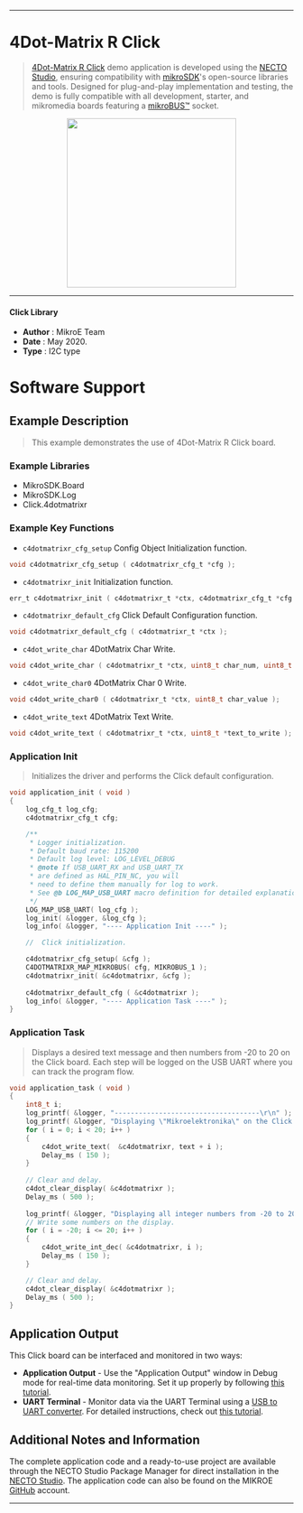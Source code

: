 
---
# 4Dot-Matrix R Click

> [4Dot-Matrix R Click](https://www.mikroe.com/?pid_product=MIKROE-2706) demo application is developed using
the [NECTO Studio](https://www.mikroe.com/necto), ensuring compatibility with [mikroSDK](https://www.mikroe.com/mikrosdk)'s
open-source libraries and tools. Designed for plug-and-play implementation and testing, the demo is fully compatible with
all development, starter, and mikromedia boards featuring a [mikroBUS&trade;](https://www.mikroe.com/mikrobus) socket.

<p align="center">
  <img src="https://www.mikroe.com/?pid_product=MIKROE-2706&image=1" height=300px>
</p>

---

#### Click Library

- **Author**        : MikroE Team
- **Date**          : May 2020.
- **Type**          : I2C type

# Software Support

## Example Description

> This example demonstrates the use of 4Dot-Matrix R Click board.

### Example Libraries

- MikroSDK.Board
- MikroSDK.Log
- Click.4dotmatrixr

### Example Key Functions

- `c4dotmatrixr_cfg_setup` Config Object Initialization function. 
```c
void c4dotmatrixr_cfg_setup ( c4dotmatrixr_cfg_t *cfg );
``` 
 
- `c4dotmatrixr_init` Initialization function. 
```c
err_t c4dotmatrixr_init ( c4dotmatrixr_t *ctx, c4dotmatrixr_cfg_t *cfg );
```

- `c4dotmatrixr_default_cfg` Click Default Configuration function. 
```c
void c4dotmatrixr_default_cfg ( c4dotmatrixr_t *ctx );
```

- `c4dot_write_char` 4DotMatrix Char Write. 
```c
void c4dot_write_char ( c4dotmatrixr_t *ctx, uint8_t char_num, uint8_t char_value );
```
 
- `c4dot_write_char0` 4DotMatrix Char 0 Write. 
```c
void c4dot_write_char0 ( c4dotmatrixr_t *ctx, uint8_t char_value );
```

- `c4dot_write_text` 4DotMatrix Text Write. 
```c
void c4dot_write_text ( c4dotmatrixr_t *ctx, uint8_t *text_to_write );
```

### Application Init

> Initializes the driver and performs the Click default configuration.

```c
void application_init ( void )
{
    log_cfg_t log_cfg;
    c4dotmatrixr_cfg_t cfg;

    /** 
     * Logger initialization.
     * Default baud rate: 115200
     * Default log level: LOG_LEVEL_DEBUG
     * @note If USB_UART_RX and USB_UART_TX 
     * are defined as HAL_PIN_NC, you will 
     * need to define them manually for log to work. 
     * See @b LOG_MAP_USB_UART macro definition for detailed explanation.
     */
    LOG_MAP_USB_UART( log_cfg );
    log_init( &logger, &log_cfg );
    log_info( &logger, "---- Application Init ----" );

    //  Click initialization.

    c4dotmatrixr_cfg_setup( &cfg );
    C4DOTMATRIXR_MAP_MIKROBUS( cfg, MIKROBUS_1 );
    c4dotmatrixr_init( &c4dotmatrixr, &cfg );
    
    c4dotmatrixr_default_cfg ( &c4dotmatrixr );
    log_info( &logger, "---- Application Task ----" );
}
```

### Application Task

> Displays a desired text message and then numbers from -20 to 20 on the Click board.
> Each step will be logged on the USB UART where you can track the program flow.

```c
void application_task ( void )
{
    int8_t i;
    log_printf( &logger, "------------------------------------\r\n" );
    log_printf( &logger, "Displaying \"Mikroelektronika\" on the Click board...\r\n" );
    for ( i = 0; i < 20; i++ )
    {
        c4dot_write_text(  &c4dotmatrixr, text + i );
        Delay_ms ( 150 );
    }
        
    // Clear and delay.
    c4dot_clear_display( &c4dotmatrixr );
    Delay_ms ( 500 );
        
    log_printf( &logger, "Displaying all integer numbers from -20 to 20 on the Click board...\r\n" );
    // Write some numbers on the display.
    for ( i = -20; i <= 20; i++ )
    {
        c4dot_write_int_dec( &c4dotmatrixr, i );
        Delay_ms ( 150 );
    }

    // Clear and delay.
    c4dot_clear_display( &c4dotmatrixr );
    Delay_ms ( 500 );
}
```

## Application Output

This Click board can be interfaced and monitored in two ways:
- **Application Output** - Use the "Application Output" window in Debug mode for real-time data monitoring.
Set it up properly by following [this tutorial](https://www.youtube.com/watch?v=ta5yyk1Woy4).
- **UART Terminal** - Monitor data via the UART Terminal using
a [USB to UART converter](https://www.mikroe.com/click/interface/usb?interface*=uart,uart). For detailed instructions,
check out [this tutorial](https://help.mikroe.com/necto/v2/Getting%20Started/Tools/UARTTerminalTool).

## Additional Notes and Information

The complete application code and a ready-to-use project are available through the NECTO Studio Package Manager for 
direct installation in the [NECTO Studio](https://www.mikroe.com/necto). The application code can also be found on
the MIKROE [GitHub](https://github.com/MikroElektronika/mikrosdk_click_v2) account.

---
